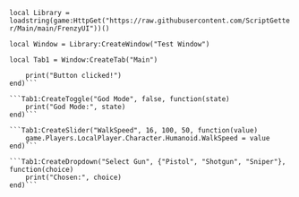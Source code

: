 ```local Library = loadstring(game:HttpGet("https://raw.githubusercontent.com/ScriptGetter/Main/main/FrenzyUI"))()```

```local Window = Library:CreateWindow("Test Window")```

```local Tab1 = Window:CreateTab("Main")```
```Tab1:CreateButton("Click Me", function()
    print("Button clicked!")
end)```

```Tab1:CreateToggle("God Mode", false, function(state)
    print("God Mode:", state)
end)```

```Tab1:CreateSlider("WalkSpeed", 16, 100, 50, function(value)
    game.Players.LocalPlayer.Character.Humanoid.WalkSpeed = value
end)```

```Tab1:CreateDropdown("Select Gun", {"Pistol", "Shotgun", "Sniper"}, function(choice)
    print("Chosen:", choice)
end)```
